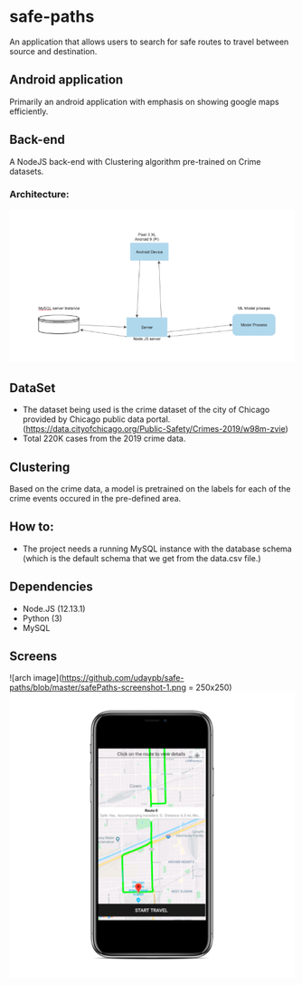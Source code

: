 # safe-paths
An application that allows users to search for safe routes to travel between source and destination. 

## Android application 

Primarily an android application with emphasis on showing google maps efficiently. 

## Back-end
A NodeJS back-end with Clustering algorithm pre-trained on Crime datasets.
  ### Architecture:
  ![arch image](https://github.com/udaypb/safe-paths/blob/master/Architecture.png)


## DataSet
- The dataset being used is the crime dataset of the city of Chicago provided by Chicago public data portal. (https://data.cityofchicago.org/Public-Safety/Crimes-2019/w98m-zvie)
- Total  220K cases from the 2019 crime data.


## Clustering 
Based on the crime data, a model is pretrained on the labels for each of the crime events occured in the pre-defined area.

## How to:
- The project needs a running MySQL instance with the database schema (which is the default schema that we get from the data.csv file.)


## Dependencies
- Node.JS (12.13.1)
- Python (3)
- MySQL 

## Screens

  ![arch image](https://github.com/udaypb/safe-paths/blob/master/safePaths-screenshot-1.png = 250x250)  
  ![arch image](https://github.com/udaypb/safe-paths/blob/master/safePaths-secreenshot-2.png)
